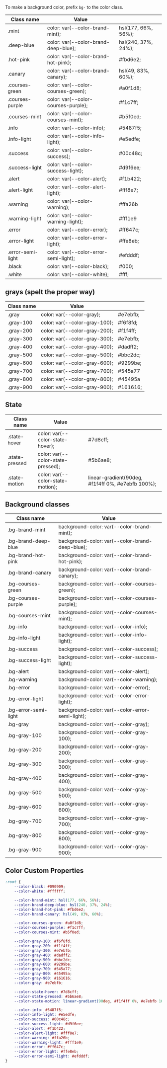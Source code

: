 To make a background color, prefix `bg-` to the color class.

| Class name        | Value                                 |                                                                                      |
| ----------------- | ------------------------------------- | ------------------------------------------------------------------------------------ |
| .mint             | color: var(--color-brand-mint);       | <span class="bg-mint py-3 flex justify-center">hsl(177, 66%, 56%);</span>            |
| .deep-blue        | color: var(--color-brand-deep-blue);  | <span class="bg-deep-blue py-3 white flex justify-center">hsl(240, 37%, 24%);</span> |
| .hot-pink         | color: var(--color-brand-hot-pink);   | <span class="bg-hot-pink py-3 flex justify-center">#fbd6e2;</span>                   |
| .canary           | color: var(--color-brand-canary);     | <span class="bg-canary py-3 flex justify-center">hsl(49, 83%, 60%);</span>           |
| .courses-green    | color: var(--color-courses-green);    | <span class="bg-courses-green py-3 flex justify-center">#a0f1d8;</span>              |
| .courses-purple   | color: var(--color-courses-purple);   | <span class="bg-courses-purple py-3 flex justify-center">#f1c7ff;</span>             |
| .courses-mint     | color: var(--color-courses-mint);     | <span class="bg-courses-mint py-3 flex justify-center">#b5f0ed;</span>               |
| .info             | color: var(--color-info);             | <span class="bg-info py-3 flex justify-center">#5487f5;</span>                       |
| .info-light       | color: var(--color-info-light);       | <span class="bg-info-light py-3 flex justify-center">#e5edfe;</span>                 |
| .success          | color: var(--color-success);          | <span class="bg-success py-3 flex justify-center">#00c48c;</span>                    |
| .success-light    | color: var(--color-success-light);    | <span class="bg-success-light py-3 flex justify-center">#d9f6ee;</span>              |
| .alert            | color: var(--color-alert);            | <span class="bg-alert py-3 flex justify-center">#f1b422;</span>                      |
| .alert-light      | color: var(--color-alert-light);      | <span class="bg-alert-light py-3 flex justify-center">#fff8e7;</span>                |
| .warning          | color: var(--color-warning);          | <span class="bg-warning py-3 flex justify-center">#ffa26b</span>                     |
| .warning-light    | color: var(--color-warning-light);    | <span class="bg-warning-light py-3 flex justify-center">#fff1e9</span>               |
| .error            | color: var(--color-error);            | <span class="bg-error py-3 flex justify-center">#ff647c;</span>                      |
| .error-light      | color: var(--color-error-light);      | <span class="bg-error-light py-3 flex justify-center">#ffe8eb;</span>                |
| .error-semi-light | color: var(--color-error-semi-light); | <span class="bg-error-semi-light py-3 flex justify-center">#efdddf;</span>           |
| .black            | color: var(--color-black);            | <span class="bg-black py-3 flex justify-center white">#000;</span>                   |
| .white            | color: var(--color-white);            | <span class="bg-white py-3 flex justify-center">#fff;</span>                         |

## grays (spelt the proper way)

| Class name | Value                         |                                                                               |
| ---------- | ----------------------------- | ----------------------------------------------------------------------------- |
| .gray      | color: var(--color-gray);     | <span class="bg-gray py-3 px-3 flex justify-center">#e7ebfb;</span>           |
| .gray-100  | color: var(--color-gray-100); | <span class="bg-gray-100 py-3 px-3 flex justify-center">#f6f8fd;</span>       |
| .gray-200  | color: var(--color-gray-200); | <span class="bg-gray-200 py-3 px-3 flex justify-center">#f1f4ff;</span>       |
| .gray-300  | color: var(--color-gray-300); | <span class="bg-gray-300 py-3 px-3 flex justify-center">#e7ebfb;</span>       |
| .gray-400  | color: var(--color-gray-400); | <span class="bg-gray-400 py-3 px-3 flex justify-center">#dadff2;</span>       |
| .gray-500  | color: var(--color-gray-500); | <span class="bg-gray-500 py-3 px-3 flex justify-center">#bbc2dc;</span>       |
| .gray-600  | color: var(--color-gray-600); | <span class="bg-gray-600 py-3 px-3 flex justify-center white">#9299be;</span> |
| .gray-700  | color: var(--color-gray-700); | <span class="bg-gray-700 py-3 px-3 flex justify-center white">#545a77</span>  |
| .gray-800  | color: var(--color-gray-800); | <span class="bg-gray-800 py-3 px-3 flex justify-center white">#45495a</span>  |
| .gray-900  | color: var(--color-gray-900); | <span class="bg-gray-900 py-3 px-3 flex justify-center white">#161616;</span> |

## State

| Class name     | Value                              |                                                                                                                         |
| -------------- | ---------------------------------- | ----------------------------------------------------------------------------------------------------------------------- |
| .state-hover   | color: var(--color-state-hover);   | <span class="docs-state-hover py-3 px-3 flex justify-center ">#7d8cff;</span>                                           |
| .state-pressed | color: var(--color-state-pressed); | <span class="docs-state-pressed py-3 px-3 flex justify-center">#5b6ae8;</span>                                          |
| .state-motion  | color: var(--color-state-motion);  | <span class="docs-state-motion py-3 px-3 flex justify-center ">linear-gradient(90deg, #f1f4ff 0%, #e7ebfb 100%);</span> |

## Background classes

| Class name           | Value                                            |
| -------------------- | ------------------------------------------------ |
| .bg-brand-mint       | background-color: var(--color-brand-mint);       |
| .bg-brand-deep-blue  | background-color: var(--color-brand-deep-blue);  |
| .bg-brand-hot-pink   | background-color: var(--color-brand-hot-pink);   |
| .bg-brand-canary     | background-color: var(--color-brand-canary);     |
| .bg-courses-green    | background-color: var(--color-courses-green);    |
| .bg-courses-purple   | background-color: var(--color-courses-purple);   |
| .bg-courses-mint     | background-color: var(--color-courses-mint);     |
| .bg-info             | background-color: var(--color-info);             |
| .bg-info-light       | background-color: var(--color-info-light);       |
| .bg-success          | background-color: var(--color-success);          |
| .bg-success-light    | background-color: var(--color-success-light);    |
| .bg-alert            | background-color: var(--color-alert);            |
| .bg-warning          | background-color: var(--color-warning);          |
| .bg-error            | background-color: var(--color-error);            |
| .bg-error-light      | background-color: var(--color-error-light);      |
| .bg-error-semi-light | background-color: var(--color-error-semi-light); |
| .bg-gray             | background-color: var(--color-gray);             |
| .bg-gray-100         | background-color: var(--color-gray-100);         |
| .bg-gray-200         | background-color: var(--color-gray-200);         |
| .bg-gray-300         | background-color: var(--color-gray-300);         |
| .bg-gray-400         | background-color: var(--color-gray-400);         |
| .bg-gray-500         | background-color: var(--color-gray-500);         |
| .bg-gray-600         | background-color: var(--color-gray-600);         |
| .bg-gray-700         | background-color: var(--color-gray-700);         |
| .bg-gray-800         | background-color: var(--color-gray-800);         |
| .bg-gray-900         | background-color: var(--color-gray-900);         |

## Color Custom Properties

```css
:root {
	--color-black: #090909;
	--color-white: #ffffff;

	--color-brand-mint: hsl(177, 66%, 56%);
	--color-brand-deep-blue: hsl(240, 37%, 24%);
	--color-brand-hot-pink: #fbd6e2;
	--color-brand-canary: hsl(49, 83%, 60%);

	--color-courses-green: #a0f1d8;
	--color-courses-purple: #f1c7ff;
	--color-courses-mint: #b5f0ed;

	--color-gray-100: #f6f8fd;
	--color-gray-200: #f1f4ff;
	--color-gray-300: #e7ebfb;
	--color-gray-400: #dadff2;
	--color-gray-500: #bbc2dc;
	--color-gray-600: #9299be;
	--color-gray-700: #545a77;
	--color-gray-800: #45495a;
	--color-gray-900: #161616;
	--color-gray: #e7ebfb;

	--color-state-hover: #7d8cff;
	--color-state-pressed: #5b6ae8;
	--color-state-motion: linear-gradient(90deg, #f1f4ff 0%, #e7ebfb 100%);

	--color-info: #5487f5;
	--color-info-light: #e5edfe;
	--color-success: #00c48c;
	--color-success-light: #d9f6ee;
	--color-alert: #f1b422;
	--color-alert-light: #fff8e7;
	--color-warning: #ffa26b;
	--color-warning-light: #fff1e9;
	--color-error: #ff647c;
	--color-error-light: #ffe8eb;
	--color-error-semi-light: #efdddf;
}
```
